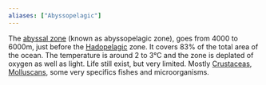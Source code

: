 ```yaml
---
aliases: ["Abyssopelagic"]
---
```

The [abyssal zone](https://en.wikipedia.org/wiki/Abyssal_zone) (known as abyssopelagic zone), goes from 4000 to 6000m, just before the [Hadopelagic](Hadal.md) zone. It covers 83% of the total area of the ocean. The temperature is around 2 to 3°C and the zone is deplated of oxygen as well as light. Life still exist, but very limited. Mostly [Crustaceas](Crustaceas.md), [Molluscans](Molluscans.md), some very specifics fishes and microorganisms. 
